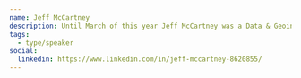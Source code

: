 ```yaml
---
name: Jeff McCartney
description: Until March of this year Jeff McCartney was a Data & Geoinformatics specialist for the Ontario Ministry of Infrastructure, where he got to turn huge data sets into really cool maps. Prior to that he was a developer and project manager for several other ministries within the Ontario government. In 2013 he founded [WAVEiii](http://www.waveiii.com) (that’s Wave Three), an online sports & activities challenge designed for large organizations with employees in multiple countries. Jeff has several bikes and actually rides them in Toronto. (2022)
tags:
  - type/speaker
social:
  linkedin: https://www.linkedin.com/in/jeff-mccartney-8620855/
---
```

